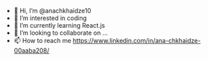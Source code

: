 - 👋 Hi, I’m @anachkhaidze10
- 👀 I’m interested in coding
- 🌱 I’m currently learning React.js
- 💞️ I’m looking to collaborate on ...
- 📫 How to reach me https://www.linkedin.com/in/ana-chkhaidze-00aaba208/

<!---
anachkhaidze10/anachkhaidze10 is a ✨ special ✨ repository because its `README.md` (this file) appears on your GitHub profile.
You can click the Preview link to take a look at your changes.
--->
